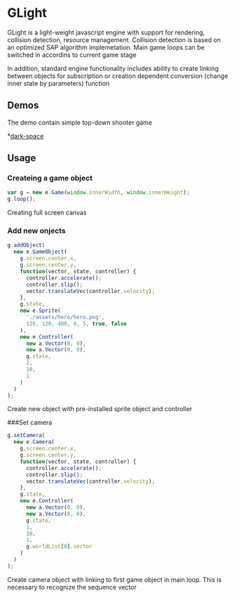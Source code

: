 # GLight

GLight is a light-weight javascript engine with support for rendering, collision detection, resource management. Collision detection is based on an optimized SAP algorithm implemetation. Main game loops can be switched in accordins to current game stage

In addition, standard engine functionality includes ability to create linking between objects for subscription or creation dependent conversion (change inner state by parameters) function

## Demos

The demo contain simple top-down shooter game

*[dark-space](https://vladborsh.github.io/)

## Usage

### Createing a game object

```js
var g = new e.Game(window.innerWidth, window.innerHeight);
g.loop();
```

Creating full screen canvas

### Add new onjects

```js
g.addObject(
  new e.GameObject(
    g.screen.center.x, 
    g.screen.center.y,
    function(vector, state, controller) {
      controller.accelerate();
      controller.slip();
      vector.translateVec(controller.velocity);
    },
    g.state,
    new e.Sprite(
      './assets/hero/hero.png',
      120, 120, 400, 0, 5, true, false
    ),
    new e.Controller(
      new a.Vector(0, 0),
      new a.Vector(0, 0),
      g.state,
      2,
      10,
      1
    )
  )
);
```
Create new object with pre-installed sprite object and controller

###Set camera 

```js
g.setCamera(
  new e.Camera(
    g.screen.center.x,
    g.screen.center.y,
    function(vector, state, controller) {
      controller.accelerate();
      controller.slip();
      vector.translateVec(controller.velocity);
    },
    g.state,
    new e.Controller(
      new a.Vector(0, 0),
      new a.Vector(0, 0),
      g.state,
      1,
      10,
      1,
      g.worldList[0].vector
    )
  )
);
```

Create camera object with linking to first game object in main loop. This is necessary to recognize the sequence vector


